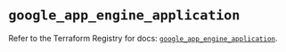 # `google_app_engine_application`

Refer to the Terraform Registry for docs: [`google_app_engine_application`](https://registry.terraform.io/providers/hashicorp/google/6.49.3/docs/resources/app_engine_application).
